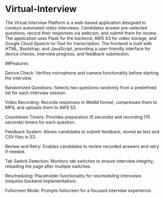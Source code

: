 # Virtual-Interview
The Virtual Interview Platform is a web-based application designed to conduct automated video interviews. Candidates answer pre-selected questions, record their responses via webcam, and submit them for review. The application uses Flask for the backend, AWS S3 for video storage, and Google Cloud Speech-to-Text for transcription. The frontend is built with HTML, Bootstrap, and JavaScript, providing a user-friendly interface for device checks, interview progress, and feedback submission.

##Features


Device Check: Verifies microphone and camera functionality before starting the interview.

Randomized Questions: Selects two questions randomly from a predefined list for each interview session.

Video Recording: Records responses in WebM format, compresses them to MP4, and uploads them to AWS S3.

Countdown Timers: Provides preparation (5 seconds) and recording (10 seconds) timers for each question.

Feedback System: Allows candidates to submit feedback, stored as text and CSV files in S3.

Review and Retry: Enables candidates to review recorded answers and retry if needed.

Tab Switch Detection: Monitors tab switches to ensure interview integrity, reloading the page after multiple switches.

Rescheduling: Placeholder functionality for rescheduling interviews (requires backend implementation).

Fullscreen Mode: Prompts fullscreen for a focused interview experience.
